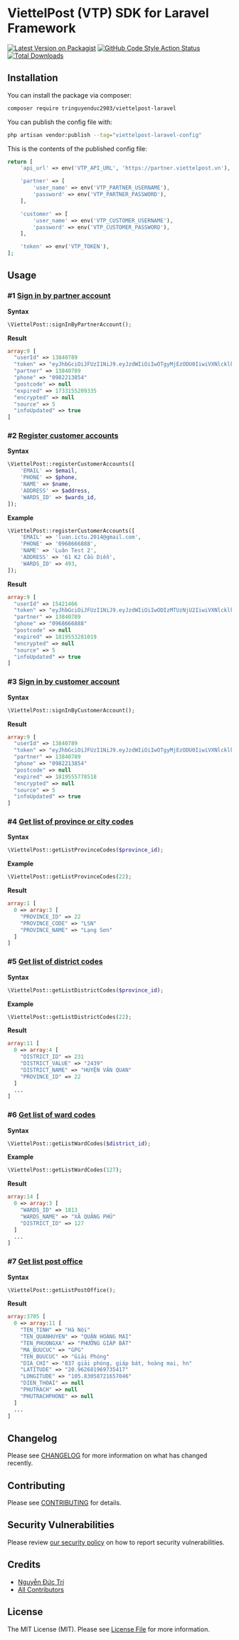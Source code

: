 # ViettelPost (VTP) SDK for Laravel Framework

[![Latest Version on Packagist](https://img.shields.io/packagist/v/tringuyenduc2903/viettelpost-laravel.svg?style=flat-square)](https://packagist.org/packages/tringuyenduc2903/viettelpost-laravel)
[![GitHub Code Style Action Status](https://img.shields.io/github/actions/workflow/status/tringuyenduc2903/viettelpost-laravel/fix-php-code-style-issues.yml?branch=main&label=code%20style&style=flat-square)](https://github.com/tringuyenduc2903/viettelpost-laravel/actions?query=workflow%3A"Fix+PHP+code+style+issues"+branch%3Amain)
[![Total Downloads](https://img.shields.io/packagist/dt/tringuyenduc2903/viettelpost-laravel.svg?style=flat-square)](https://packagist.org/packages/tringuyenduc2903/viettelpost-laravel)

## Installation

You can install the package via composer:

```bash
composer require tringuyenduc2903/viettelpost-laravel
```

You can publish the config file with:

```bash
php artisan vendor:publish --tag="viettelpost-laravel-config"
```

This is the contents of the published config file:

```php
return [
    'api_url' => env('VTP_API_URL', 'https://partner.viettelpost.vn'),

    'partner' => [
        'user_name' => env('VTP_PARTNER_USERNAME'),
        'password' => env('VTP_PARTNER_PASSWORD'),
    ],

    'customer' => [
        'user_name' => env('VTP_CUSTOMER_USERNAME'),
        'password' => env('VTP_CUSTOMER_PASSWORD'),
    ],

    'token' => env('VTP_TOKEN'),
];
```

## Usage

### #1 [Sign in by partner account](https://partner.viettelpost.vn/?uId=login)

**Syntax**

```php
\ViettelPost::signInByPartnerAccount();
```

**Result**

```php
array:9 [
  "userId" => 13840789
  "token" => "eyJhbGciOiJFUzI1NiJ9.eyJzdWIiOiIwOTgyMjEzODU0IiwiVXNlcklkIjoxMzg0MDc4OSwiRnJvbVNvdXJjZSI6NSwiVG9rZW4iOiJTSEk5QUFXM0c3VkxQNldWN0YiLCJleHAiOjE3MzMxNTUyMDksIlBhcnRuZXIiOjEzODQwNzg5fQ.mssFkIWgeZ1VE4mQrnrDTZpafgvLlAp73AqW_KftOotS4ntVqTNcV5Q_-gc1ZiPq-E96oiumUMF70vJ5MD2SVQ"
  "partner" => 13840789
  "phone" => "0982213854"
  "postcode" => null
  "expired" => 1733155209335
  "encrypted" => null
  "source" => 5
  "infoUpdated" => true
]
```

### #2 [Register customer accounts](https://partner.viettelpost.vn/?uId=login)

**Syntax**

```php
\ViettelPost::registerCustomerAccounts([
    'EMAIL' => $email,
    'PHONE' => $phone,
    'NAME' => $name,
    'ADDRESS' => $address,
    'WARDS_ID' => $wards_id,
]);
```

**Example**

```php
\ViettelPost::registerCustomerAccounts([
    'EMAIL' => 'luan.ictu.2014@gmail.com',
    'PHONE' => '0968666888',
    'NAME' => 'Luân Test 2',
    'ADDRESS' => '61 K2 Cầu Diễn',
    'WARDS_ID' => 493,
]);
```

**Result**

```php
array:9 [
  "userId" => 15421466
  "token" => "eyJhbGciOiJFUzI1NiJ9.eyJzdWIiOiIwODIzMTUzNjU2IiwiVXNlcklkIjoxNTQyMTQ2NiwiRnJvbVNvdXJjZSI6NSwiVG9rZW4iOiJaRzU3VVlRSjY4RiIsImV4cCI6MTgxOTU1MzI4MSwiUGFydG5lciI6MTM4NDA3ODl9.n0e6Uw7ZnvfmhbCEQmdrNbK9tTJElzA2BBG5zYLNqB8-686mWc1oukZbBAFoh2vziyutxleJ_2glF4Ow8_E3Wg"
  "partner" => 13840789
  "phone" => "0968666888"
  "postcode" => null
  "expired" => 1819553281019
  "encrypted" => null
  "source" => 5
  "infoUpdated" => true
]
```

### #3 [Sign in by customer account](https://partner.viettelpost.vn/?uId=login)

**Syntax**

```php
\ViettelPost::signInByCustomerAccount();
```

**Result**

```php
array:9 [
  "userId" => 13840789
  "token" => "eyJhbGciOiJFUzI1NiJ9.eyJzdWIiOiIwOTgyMjEzODU0IiwiVXNlcklkIjoxMzg0MDc4OSwiRnJvbVNvdXJjZSI6NSwiVG9rZW4iOiJTSEk5QUFXM0c3VkxQNldWN0YiLCJleHAiOjE4MTk1NTU3NzgsIlBhcnRuZXIiOjEzODQwNzg5fQ._hCVqWmMaAN0y4kGhsFZSHJqCbPqp8LuoVRh4qW3UIPk7F2HT9swiPEMd3NjGT3Odu63WIxJXShiq0zYUP9P_g"
  "partner" => 13840789
  "phone" => "0982213854"
  "postcode" => null
  "expired" => 1819555778518
  "encrypted" => null
  "source" => 5
  "infoUpdated" => true
]
```

### #4 [Get list of province or city codes](https://partner.viettelpost.vn/?uId=danh-muc-dia-danh)

**Syntax**

```php
\ViettelPost::getListProvinceCodes($province_id);
```

**Example**

```php
\ViettelPost::getListProvinceCodes(22);
```

**Result**

```php
array:1 [
  0 => array:3 [
    "PROVINCE_ID" => 22
    "PROVINCE_CODE" => "LSN"
    "PROVINCE_NAME" => "Lạng Sơn"
  ]
]
```

### #5 [Get list of district codes](https://partner.viettelpost.vn/?uId=danh-muc-dia-danh)

**Syntax**

```php
\ViettelPost::getListDistrictCodes($province_id);
```

**Example**

```php
\ViettelPost::getListDistrictCodes(22);
```

**Result**

```php
array:11 [
  0 => array:4 [
    "DISTRICT_ID" => 231
    "DISTRICT_VALUE" => "2439"
    "DISTRICT_NAME" => "HUYỆN VĂN QUAN"
    "PROVINCE_ID" => 22
  ]
  ...
]
```

### #6 [Get list of ward codes](https://partner.viettelpost.vn/?uId=danh-muc-dia-danh)

**Syntax**

```php
\ViettelPost::getListWardCodes($district_id);
```

**Example**

```php
\ViettelPost::getListWardCodes(127);
```

**Result**

```php
array:14 [
  0 => array:3 [
    "WARDS_ID" => 1813
    "WARDS_NAME" => "XÃ QUẢNG PHÚ"
    "DISTRICT_ID" => 127
  ]
  ...
]
```

### #7 [Get list post office](https://partner.viettelpost.vn/?uId=danh-muc-buu-cuc-va-dich-vu)

**Syntax**

```php
\ViettelPost::getListPostOffice();
```

**Result**

```php
array:3705 [
  0 => array:11 [
    "TEN_TINH" => "Hà Nội"
    "TEN_QUANHUYEN" => "QUẬN HOÀNG MAI"
    "TEN_PHUONGXA" => "PHƯỜNG GIÁP BÁT"
    "MA_BUUCUC" => "GPG"
    "TEN_BUUCUC" => "Giải Phóng"
    "DIA_CHI" => "837 giải phóng, giáp bát, hoàng mai, hn"
    "LATITUDE" => "20.962681969735417"
    "LONGITUDE" => "105.83058721657046"
    "DIEN_THOAI" => null
    "PHUTRACH" => null
    "PHUTRACHPHONE" => null
  ]
  ...
]
```

## Changelog

Please see [CHANGELOG](CHANGELOG.md) for more information on what has changed recently.

## Contributing

Please see [CONTRIBUTING](CONTRIBUTING.md) for details.

## Security Vulnerabilities

Please review [our security policy](https://github.com/tringuyenduc2903/ViettelPost-Laravel/security/policy) on how to
report security vulnerabilities.

## Credits

- [Nguyễn Đức Trí](https://github.com/tringuyenduc2903)
- [All Contributors](https://github.com/tringuyenduc2903/ViettelPost-Laravel/contributors)

## License

The MIT License (MIT). Please see [License File](LICENSE.md) for more information.
